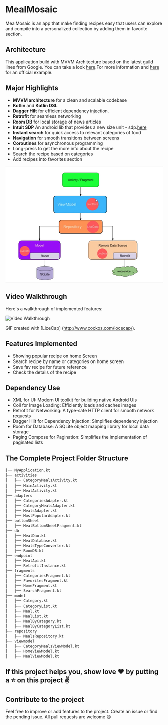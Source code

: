 # MealMosaic
MealMosaic is an app that make finding recipes easy that users can explore and compile into a personalized collection by adding them in favorite section.  

## Architecture
This application build with MVVM Architecture based on the latest guild lines from Google. You can take a look [here](https://developer.android.com/topic/architecture?hl=fr).For more information and [here](https://github.com/android/nowinandroid) for an official example.

## Major Highlights

- **MVVM architecture** for a clean and scalable codebase
- **Kotlin** and **Kotlin DSL**
- **Dagger Hilt** for efficient dependency injection.
- **Retrofit** for seamless networking
- **Room DB** for local storage of news articles
- **Intuit SDP** An android lib that provides a new size unit - sdp.[here](https://github.com/intuit/sdp)
- **Instant search** for quick access to relevant categories of food
- **Navigation** for smooth transitions between screens
- **Coroutines** for asynchronous programming
- Long-press to get the more info about the recipe 
- Search the recipe based on categories
- Add recipes into favorites section

<p align="center">
<img alt="mvvm-architecture"  src="https://github.com/pritikjain/MealMosaic/blob/master/assets/app_architecture.png">
</p>

## Video Walkthrough

Here's a walkthrough of implemented features:

<img src='MealMosaic.gif' title='Video Walkthrough' width='' alt='Video Walkthrough' />

GIF created with [LiceCap] (http://www.cockos.com/locecap/).

## Features Implemented

- Showing popular recipe on home Screen 
- Search recipe by name or categories on home screen
- Save fav recipe for future reference
- Check the details of the recipe

## Dependency Use

- XML for UI: Modern UI toolkit for building native Android UIs
- Coil for Image Loading: Efficiently loads and caches images
- Retrofit for Networking: A type-safe HTTP client for smooth network requests
- Dagger Hilt for Dependency Injection: Simplifies dependency injection
- Room for Database: A SQLite object mapping library for local data storage
- Paging Compose for Pagination: Simplifies the implementation of paginated lists

## The Complete Project Folder Structure

```
|── MyApplication.kt
├── activities
│   ├── CategoryMealsActivity.kt
│   ├── MainActivity.kt
│   ├── MealActivity.kt
├── adapters
│   ├── CategoriesAdapter.kt
│   ├── CategoryMealsAdapter.kt
│   ├── MealsAdapter.kt
│   ├── MostPopularAdapter.kt
├── bottomSheet
│   ├── MealBottomSheetFragment.kt
├── db
│   ├── MealDao.kt
│   ├── MealDatabase.kt
│   ├── MealsTypeConverter.kt
│   ├── RoomDB.kt
├── endpoint
│   ├── MealApi.kt
│   ├── RetrofitInstance.kt
├── fragments
│   ├── CategoriesFragment.kt
│   ├── FavoritesFragment.kt
│   ├── HomeFragment.kt
│   ├── SearchFragment.kt
├── model
│   ├── Category.kt
│   ├── CategoryList.kt
│   ├── Meal.kt
│   ├── MealList.kt
│   ├── MealByCategory.kt
│   ├── MealByCategoryList.kt
├── repository
│   ├── MealsRepository.kt
├── viewmodel
│   ├── CategoryMealsViewModel.kt
│   ├── HomeViewModel.kt
│   ├── MealViewModel.kt
```
## If this project helps you, show love ❤️ by putting a ⭐ on this project ✌️

## Contribute to the project

Feel free to improve or add features to the project.
Create an issue or find the pending issue. All pull requests are welcome 😄


